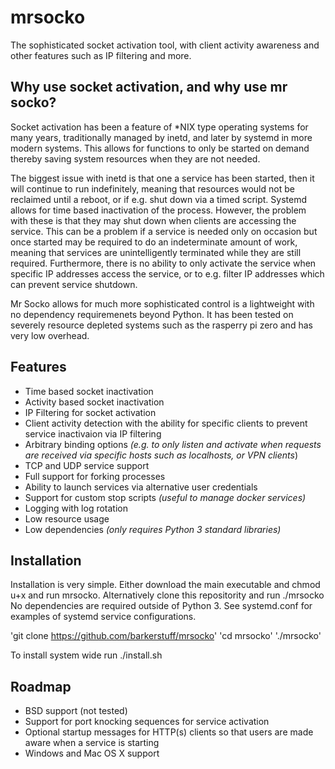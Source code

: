 # mrsocko
The sophisticated socket activation tool, with client activity awareness and other features such as IP filtering and more.

## Why use socket activation, and why use mr socko? 
Socket activation has been a feature of *NIX type operating systems for many years, traditionally managed by inetd, and later by systemd in more modern systems.  This allows for functions to only be started on demand thereby saving system resources when they are not needed. 

The biggest issue with inetd is that one a service has been started, then it will continue to run indefinitely, meaning that resources would not be reclaimed until a reboot, or if e.g. shut down via a timed script.  Systemd allows for time based inactivation of the process.  However, the problem with these is that they may shut down when clients are accessing the service.  This can be a problem if a service is needed only on occasion but once started may be required to do an indeterminate amount of work, meaning that services are unintelligently terminated while they are still required.  Furthermore, there is no ability to only activate the service when specific IP addresses access the service, or to e.g. filter IP addresses which can prevent service shutdown. 

Mr Socko allows for much more sophisticated control is a lightweight with no dependency requiremenets beyond Python. It has been tested on severely resource depleted systems such as the rasperry pi zero and has very low overhead.

## Features
- Time based socket inactivation
- Activity based socket inactivation
- IP Filtering for socket activation
- Client activity detection with the ability for specific clients to prevent service inactivaion via IP filtering 
- Arbitrary binding options *(e.g. to only listen and activate when requests are received via specific hosts such as localhosts, or VPN clients*)
- TCP and UDP service support
- Full support for forking processes
- Ability to launch services via alternative user credentials
- Support for custom stop scripts *(useful to manage docker services)*
- Logging with log rotation
- Low resource usage
- Low dependencies *(only requires Python 3 standard libraries)*

## Installation
Installation is very simple.  Either download the main executable and chmod u+x and run mrsocko. 
Alternatively clone this repositority and run ./mrsocko
No dependencies are required outside of Python 3.
See systemd.conf for examples of systemd service configurations.

'git clone https://github.com/barkerstuff/mrsocko'
'cd mrsocko'
'./mrsocko'

To install system wide run ./install.sh

## Roadmap
- BSD support (not tested) 
- Support for port knocking sequences for service activation
- Optional startup messages for HTTP(s) clients so that users are made aware when a service is starting
- Windows and Mac OS X support
